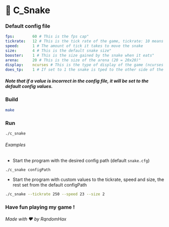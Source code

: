 # 🐍 C_Snake

### Default config file
```yml
fps:        60 # This is the fps cap"
tickrate:   12 # This is the tick rate of the game, tickrate: 10 means 10 ticks per second
speed:      1 # The amount of tick it takes to move the snake
size:       4 # This is the default snake size"
booster:    1 # This is the size gained by the snake when it eats"
arena:      20 # This is the size of the arena (20 = 20x20)"
display:    ncurses # This is the type of display of the game (ncurses / sfml))
does_tp:    1 # If set to 1 the snake is tped to the other side of the map when going through a wall, else (0) it dies.
```

##### Note that if a value is incorrect in the config file, it will be set to the default config values.

### Build

```bash
make
```

### Run

```bash
./c_snake
```

###### Examples

- Start the program with the desired config path (default `snake.cfg`)
```bash
./c_snake configPath
```

- Start the program with custom values to the tickrate, speed and size, the rest set from the default configPath
```bash
./c_snake --tickrate 250 --speed 23 --size 2
```

### Have fun playing my game !

###### Made with ❤️ by RqndomHax
